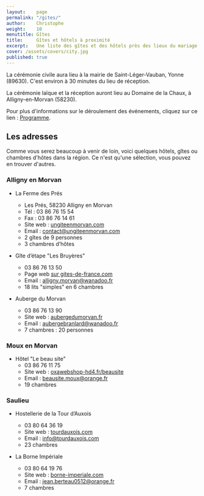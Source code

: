 ```yaml
---
layout:    page
permalink: "/gites/"
author:    Christophe
weight:    10
menutitle: Gîtes
title:     Gîtes et hôtels à proximité
excerpt:   Une liste des gîtes et des hôtels près des lieux du mariage
cover: /assets/covers/city.jpg
published: true
---
```


La cérémonie civile aura lieu à la mairie de Saint-Léger-Vauban, Yonne (89630). C'est environ à 30 minutes du lieu de réception.

La cérémonie laïque et la réception auront lieu au Domaine de la Chaux, à Alligny-en-Morvan (58230).

Pour plus d'informations sur le déroulement des événements, cliquez sur ce lien : [Programme](/programme/).

## Les adresses

Comme vous serez beaucoup à venir de loin, voici quelques hôtels, gîtes ou chambres d'hôtes dans la région. Ce n'est qu'une sélection, vous pouvez en trouver d'autres.

### Alligny en Morvan

- La Ferme des Prés
    - Les Prés, 58230 Alligny en Morvan
    - Tél : 03 86 76 15 54
    - Fax : 03 86 76 14 61
    - Site web : [ungiteenmorvan.com](http://ungiteenmorvan.com)
    - Email : [contact@ungiteenmorvan.com](mailto:contact@ungiteenmorvan.com)
    - 2 gîtes de 9 personnes
    - 3 chambres d’hôtes

- Gîte d’étape "Les Bruyères"
    - 03 86 76 13 50
    - Page web [sur gites-de-france.com](https://www.gites-de-france.com/location-vacances-Alligny-en-morvan-Gite-de-sejour-Les-Bruyeres-58G930.html)
    - Email : [alligny.morvan@wanadoo.fr](mailto:alligny.morvan@wanadoo.fr)
    - 18 lits "simples" en 6 chambres

- Auberge du Morvan
    - 03 86 76 13 90
    - Site web : [aubergedumorvan.fr](https://www.aubergedumorvan.fr)
    - Email : [aubergebranlard@wanadoo.fr](mailto:aubergebranlard@wanadoo.fr)
    - 7 chambres : 20 personnes

### Moux en Morvan

- Hôtel  "Le beau site"
    - 03 86 76 11 75
    - Site web : [oxawebshop-hd4.fr/beausite](http://www.oxawebshop-hd4.fr/beausite/)
    - Email : [beausite.moux@orange.fr](mailto:beausite.moux@orange.fr)
    - 19 chambres

### Saulieu

- Hostellerie de la Tour d’Auxois
    - 03 80 64 36 19
    - Site web : [tourdauxois.com](http://www.tourdauxois.com/)
    - Email : [info@tourdauxois.com](mailto:info@tourdauxois.com)
    - 23 chambres

- La Borne Impériale
    - 03 80 64 19 76
    - Site web : [borne-imperiale.com](http://www.borne-imperiale.com/)
    - Email : [jean.berteau0512@orange.fr](mailto:jean.berteau0512@orange.fr)
    - 7 chambres
